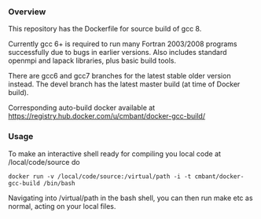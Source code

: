 ### Overview

This repository has the Dockerfile for source build of gcc 8.

Currently gcc 6+ is required to run many Fortran 2003/2008 programs successfully due
to bugs in earlier versions. Also includes standard openmpi and lapack libraries,
plus basic build tools.

There are gcc6 and gcc7 branches for the latest stable older version instead. 
The devel branch has the latest master build (at time of Docker build).

Corresponding auto-build docker available at
https://registry.hub.docker.com/u/cmbant/docker-gcc-build/

### Usage

To make an interactive shell ready for compiling you local code at /local/code/source
do

    docker run -v /local/code/source:/virtual/path -i -t cmbant/docker-gcc-build /bin/bash

Navigating into /virtual/path in the bash shell, you can then run make etc as normal, acting
on your local files.
